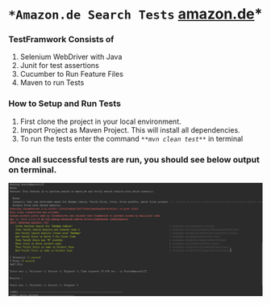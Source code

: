 # `*Amazon.de Search Tests` [amazon.de](http://www.amazon.de)*

### TestFramwork Consists of
1. Selenium WebDriver with Java
2. Junit for test assertions
2. Cucumber to Run Feature Files
3. Maven to run Tests

### How to Setup and Run Tests
1. First clone the project in your local environment. 
2. Import Project as Maven Project. This will install all dependencies.
3. To run the tests enter the command *`**mvn clean test**`* in terminal

### Once all successful tests are run, you should see below output on terminal.
![Screenshot](screenshot.png)



